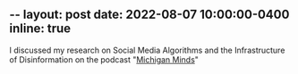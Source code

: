 --
layout: post
date: 2022-08-07 10:00:00-0400
inline: true
---

I discussed my research on Social Media Algorithms and the Infrastructure of Disinformation on the podcast "[Michigan Minds](https://podcasts.apple.com/tw/podcast/social-media-algorithms-and-the/id1439117046?i=1000569559789)"

